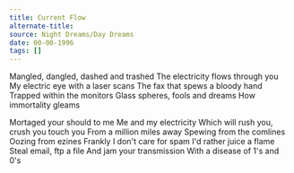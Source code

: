 ```yaml
---
title: Current Flow
alternate-title:
source: Night Dreams/Day Dreams
date: 00-00-1996
tags: []
---
```


Mangled, dangled, dashed and trashed
The electricity flows through you
My electric eye with a laser scans
The fax that spews a bloody hand
Trapped within the monitors
Glass spheres, fools and dreams
How immortality gleams

Mortaged your should to me
Me and my electricity
Which will rush you, crush you
		touch you
From a million miles away
Spewing from the comlines
Oozing from ezines
Frankly I don't care for spam
I'd rather juice a flame
Steal email, ftp a file
And jam your transmission
With a disease of 1's and 0's
